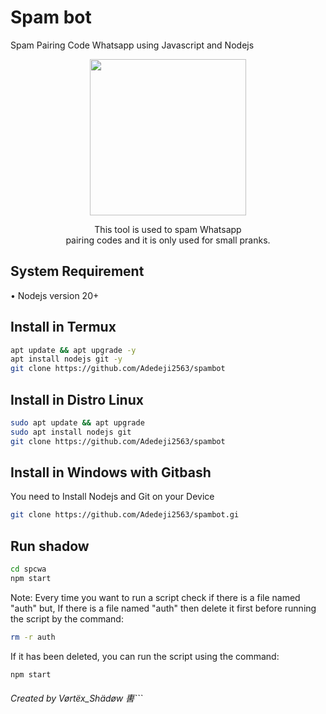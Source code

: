 # Spam bot
Spam Pairing Code Whatsapp using Javascript and Nodejs
<div align="center">
  <p>
    <img src="https://files.catbox.moe/ubngtu.png" width="250">
  </p>
  <p>This tool is used to spam Whatsapp<br>
    pairing codes and it is only used for small pranks. </p>
</div>

## System Requirement
• Nodejs version 20+

## Install in Termux
```bash
apt update && apt upgrade -y
apt install nodejs git -y
git clone https://github.com/Adedeji2563/spambot
```

## Install in Distro Linux
```bash
sudo apt update && apt upgrade
sudo apt install nodejs git
git clone https://github.com/Adedeji2563/spambot
```

## Install in Windows with Gitbash
You need to Install Nodejs and Git on your Device
```bash
git clone https://github.com/Adedeji2563/spambot.gi
```

## Run shadow
```bash
cd spcwa
npm start
```

Note:
Every time you want to run a script check if there is a file named "auth" but, If there is a file named "auth" then delete it first before running the script by the command:
```bash
rm -r auth
```
If it has been deleted, you can run the script using the command:
```bash
npm start
```

###### Created by  Vørtëx_Shädøw 軎```
